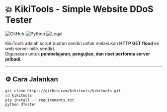 # 💥 KikiTools - Simple Website DDoS Tester

![GitHub](https://img.shields.io/badge/status-ready-brightgreen)
![Python](https://img.shields.io/badge/python-3.x-blue)
![Legal](https://img.shields.io/badge/for%20educational%20use%20only-red)

KikiTools adalah script buatan sendiri untuk melakukan **HTTP GET flood** ke web server milik sendiri.  
Digunakan untuk **pembelajaran, pengujian, dan riset performa server pribadi.**

---

## ⚙️ Cara Jalankan

```bash
git clone https://github.com/kikitools/kikitools.git
cd kikitools
pip install -r requirements.txt
python dTester
